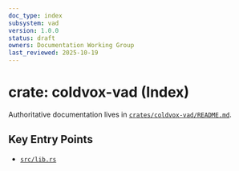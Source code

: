 ```yaml
---
doc_type: index
subsystem: vad
version: 1.0.0
status: draft
owners: Documentation Working Group
last_reviewed: 2025-10-19
---
```


# crate: coldvox-vad (Index)

Authoritative documentation lives in [`crates/coldvox-vad/README.md`](../../../crates/coldvox-vad/README.md).

## Key Entry Points

- [`src/lib.rs`](../../../crates/coldvox-vad/src/lib.rs)
